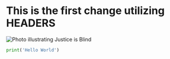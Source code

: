 # This is the first change utilizing HEADERS
![Photo illustrating Justice is Blind](https://octodex.github.com/images/justicetocat.jpg)
```Python
print('Hello World')
```

